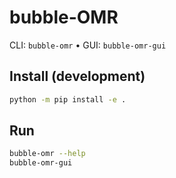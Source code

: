 
# bubble-OMR

CLI: `bubble-omr` • GUI: `bubble-omr-gui`

## Install (development)
```bash
python -m pip install -e .
```

## Run
```bash
bubble-omr --help
bubble-omr-gui
```
